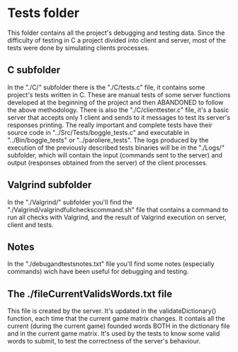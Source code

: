 # Tests folder
This folder contains all the project's debugging and testing data.
Since the difficulty of testing in C a project divided into client and server, most of the tests were done by simulating clients processes. 

## C subfolder
In the "./C/" subfolder there is the "./C/tests.c" file, it contains some project's tests written in C. These are manual tests of some server functions developed at the beginning of the project and then ABANDONED to follow the above methodology. There is also the "./C/clienttester.c" file, it's a basic server that accepts only 1 client and sends to it messages to test its server's responses printing. The really important and complete tests have their source code in "../Src/Tests/boggle_tests.c" and executable in "../Bin/boggle_tests" or "../paroliere_tests". The logs produced by the execution of the previously described tests binaries will be in the "./Logs/" subfolder, which will contain the input (commands sent to the server) and output (responses obtained from the server) of the client processes.

## Valgrind subfolder
In the "./Valgrind/" subfolder you'll find the "./Valgrind/valgrindfullcheckscommand.sh" file that contains a command to run all checks with Valgrind, and the result of Valgrind execution on server, client and tests.

## Notes
In the "./debugandtestsnotes.txt" file you'll find some notes (especially commands) wich have been useful for debugging and testing.

## The ./fileCurrentValidsWords.txt file
This file is created by the server. It's updated in the validateDictionary() function, each time that the current game matrix changes. It contais all the current (during the current game) founded words BOTH in the dictionary file and in the current game matrix. It's used by the tests to know some valid words to submit, to test the correctness of the server's behaviour.

